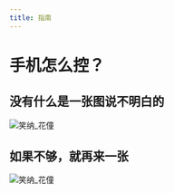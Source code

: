 ```yaml
---
title: 指南
---
```


# 手机怎么控？

## 没有什么是一张图说不明白的

![笑纳_花僮](../../public/picture/虞兮叹_闻人听书.jpeg)


## 如果不够，就再来一张
![笑纳_花僮](../../public/picture/虞兮叹_闻人听书.jpeg)